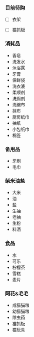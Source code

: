 
### 目前待购

- [ ] 衣架
- [ ] 猫抓板


### 消耗品

- 香皂
- 洗发水
- 沐浴露
- 牙膏
- 保鲜袋
- 洗衣液
- 柔顺剂
- 洗厕剂
- 洗碗布
- 抹布
- 厨房纸巾
- 抽纸
- 小包纸巾
- 棉签

### 备用品

- 牙刷
- 毛巾

### 柴米油盐

- 大米
- 油
- 盐
- 生抽
- 老抽
- 生粉
- 料酒

### 食品

- 水
- 可乐
- 柠檬茶
- 雪糕
- 麦片

### 阿花&毛毛

- 成猫猫粮
- 幼猫猫粮
- 除虫药
- 猫抓板
- 猫玩具
